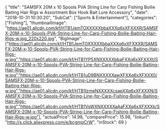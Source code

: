 {
	"title": "SAMSFX 20M x 10 Spools PVA String Line for Carp Fishing Boilie Baiting Hair Rigs w  Assortment Box Hook Bait Lure Accessory",
	"date": "2018-10-31 10:30:20",
	"SubCat": ["Sports & Entertainment"],
	"categories": ["Fishing"],
	"thumbnailImage": "https://ae01.alicdn.com/kf/HTB1JemTOXXXXXbbaXXXq6xXFXXXR/SAMSFX-20M-x-10-Spools-PVA-String-Line-for-Carp-Fishing-Boilie-Baiting-Hair-Rigs-w.jpg_220x220.jpg",
	"BigImage": ["https://ae01.alicdn.com/kf/HTB1JemTOXXXXXbbaXXXq6xXFXXXR/SAMSFX-20M-x-10-Spools-PVA-String-Line-for-Carp-Fishing-Boilie-Baiting-Hair-Rigs-w.jpg","https://ae01.alicdn.com/kf/HTB1YP5XNXXXXXbbaFXXq6xXFXXXt/SAMSFX-20M-x-10-Spools-PVA-String-Line-for-Carp-Fishing-Boilie-Baiting-Hair-Rigs-w.jpg","https://ae01.alicdn.com/kf/HTB1uD9BNXXXXXawXFXXq6xXFXXX0/SAMSFX-20M-x-10-Spools-PVA-String-Line-for-Carp-Fishing-Boilie-Baiting-Hair-Rigs-w.jpg","https://ae01.alicdn.com/kf/HTB1lzmeNXXXXXcsapXXq6xXFXXXN/SAMSFX-20M-x-10-Spools-PVA-String-Line-for-Carp-Fishing-Boilie-Baiting-Hair-Rigs-w.jpg","https://ae01.alicdn.com/kf/HTB1VsWXNXXXXXaAaFXXq6xXFXXXk/SAMSFX-20M-x-10-Spools-PVA-String-Line-for-Carp-Fishing-Boilie-Baiting-Hair-Rigs-w.jpg"],
	"actualPrice": 14.98,
	"comparePrice": 15.98,
	"linkurl": "http://s.click.aliexpress.com/e/bcgmpCrW",
	"inStock": 69
}
